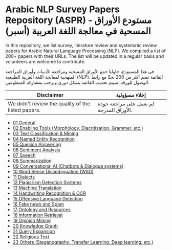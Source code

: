 # Arabic NLP Survey Papers Repository (ASPR) - مستودع الأوراق المسحية في معالجة اللغة العربية (أسبر)

In this repository, we list survey, literature review and systematic review papers for Arabic Natural Language Processing (NLP). We complied a list of 200+ papers with their URLs. The list will be updated in a regular basis and volunteers are welcome to contribute. 

في هذا المستودع، حاولنا جمع الأوراق المسحية ومراجعة الأدبيات وأوراق المراجعة المنهجية لمعالجة اللغة العربية الطبيعية (NLP). القائمة تضم أكثر من 200 بحثًا مع رابط الوصول للورقة. سيتم تحديث القائمة بشكل دوري  ونرحب بمشاركة المتطوعين.


|Disclaimer| إخلاء مسؤولية |
|----------|----------------|
| We didn't review the quality of the listed papers.  | لم نعمل على مراجعة جودة الأوراق المدرجة. |

- [01 General](/blob/main/01-General.md)
- [02 Enabling Tools (Morphology, Diacritization, Grammer, etc.)](/blob/main/02-Enabling-Tools-(Morphology,-Diacritization,-Grammer,-etc.).md)
- [03 Text Classification & Mining](/blob/main/03-Text-Classification-&-Mining.md)
- [04 Named Entity Recognition](/blob/main/04-Named-Entity-Recognition.md)
- [05 Quesion Answering](/blob/main/05-Quesion-Answering.md)
- [06 Sentiment Analysis](/blob/main/06-Sentiment-Analysis.md)
- [07 Speech](/blob/main/07-Speech.md)
- [08 Summarization](/blob/main/08-Summarization.md)
- [09 Conversational AI (Chatbots & Dialogue systems)](/blob/main/09-Conversational-AI-(Chatbots-&-Dialogue-systems).md)
- [10 Word Sense Disambiguation (WSD)](/blob/main/10-Word-Sense-Disambiguation-(WSD).md)
- [11 Dialects](/blob/main/11-Dialects.md)
- [12 Plagiarism Detection Systems](/blob/main/12-Plagiarism-Detection-Systems.md)
- [13 Machine Translation](/blob/main/13-Machine-Translation.md)
- [14 Handwriting Recognition & OCR](/blob/main/14-Handwriting-Recognition-&-OCR.md)
- [15 Offensive Language Detection](/blob/main/15-Offensive-Language-Detection.md)
- [16 Fake news and Spam](/blob/main/16-Fake-news-and-Spam.md)
- [17 Ontology and Resources](/blob/main/17-Ontology-and-Resources.md)
- [18 Information Retrieval](/blob/main/18-Information-Retrieval.md)
- [19 Opinion Mining](/blob/main/19-Opinion-Mining.md)
- [20 Knowledge Graph](/blob/main/20-Knowledge-Graph.md)
- [21 Query Expansion](/blob/main/21-Query-Expansion.md)
- [22 Religious Text](/blob/main/22-Religious-Text.md)
- [23 Others (Steganography, Transfer Learning, Deep learning, etc.)](/blob/main/23-Others-(Steganography,-Transfer-Learning,-Deep-learning,-etc.).md)